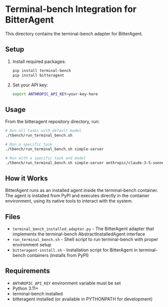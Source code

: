 # Terminal-bench Integration for BitterAgent

This directory contains the terminal-bench adapter for BitterAgent.

## Setup

1. Install required packages:
   ```bash
   pip install terminal-bench
   pip install bitteragent
   ```

2. Set your API key:
   ```bash
   export ANTHROPIC_API_KEY=your-key-here
   ```

## Usage

From the bitteragent repository directory, run:

```bash
# Run all tasks with default model
./tbench/run_terminal_bench.sh

# Run a specific task
./tbench/run_terminal_bench.sh simple-server

# Run with a specific task and model
./tbench/run_terminal_bench.sh simple-server anthropic/claude-3-5-sonnet-20241022
```

## How it Works

BitterAgent runs as an installed agent inside the terminal-bench container. The agent is installed from PyPI and executes directly in the container environment, using its native tools to interact with the system.

## Files

- `terminal_bench_installed_adapter.py` - The BitterAgent adapter that implements the terminal-bench AbstractInstalledAgent interface
- `run_terminal_bench.sh` - Shell script to run terminal-bench with proper environment setup
- `bitteragent-install.sh` - Installation script for BitterAgent in terminal-bench containers (installs from PyPI)

## Requirements

- `ANTHROPIC_API_KEY` environment variable must be set
- Python 3.11+ 
- terminal-bench installed
- bitteragent installed (or available in PYTHONPATH for development)
